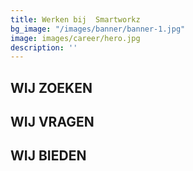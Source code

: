 ```yaml
---
title: Werken bij  Smartworkz
bg_image: "/images/banner/banner-1.jpg"
image: images/career/hero.jpg
description: ''
---
```

## WIJ ZOEKEN

## WIJ VRAGEN

## WIJ BIEDEN
